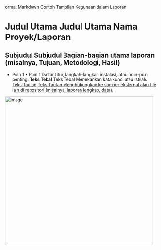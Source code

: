 ormat Markdown	Contoh Tampilan	Kegunaan dalam Laporan
# Judul Utama	Judul Utama	Nama Proyek/Laporan
## Subjudul	Subjudul	Bagian-bagian utama laporan (misalnya, Tujuan, Metodologi, Hasil)
* Poin 1	• Poin 1	Daftar fitur, langkah-langkah instalasi, atau poin-poin penting.
**Teks Tebal**	Teks Tebal	Menekankan kata kunci atau istilah.
[Teks Tautan](URL)	[Teks Tautan	Menghubungkan ke sumber eksternal atau file lain di repositori (misalnya, laporan lengkap, data).](https://docs.google.com/document/d/18Egq3BynQh8FXycOs5TcAAA2PricH3fU_AeR62sHdbw/edit?tab=t.0)
<img width="488" height="487" alt="image" src="https://github.com/user-attachments/assets/160d3d56-89c7-4036-871c-bbb965030985" />

